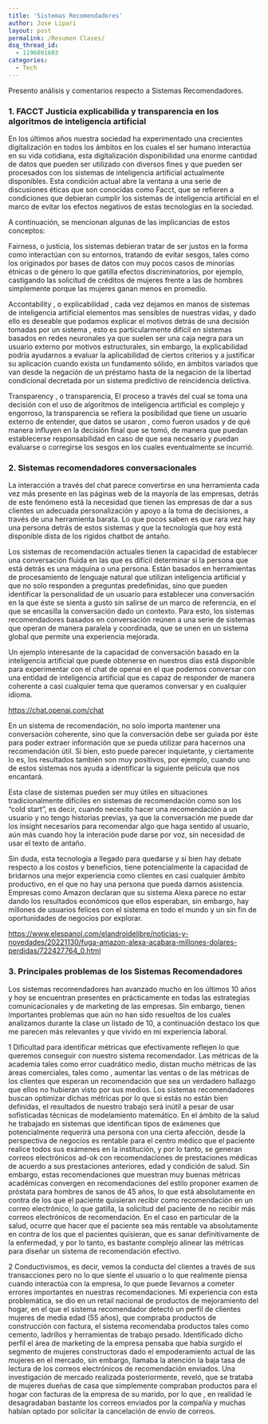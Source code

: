 ```yaml
---
title: 'Sistemas Recomendadores'
author: Jose Lipari
layout: post
permalink: /Resumen Clases/
dsq_thread_id:
  - 1196801603
categories:
  - Tech
---
```

Presento análisis y comentarios respecto a Sistemas Recomendadores.<!--more-->

### 1. FACCT Justicia explicabilida y transparencia en los algoritmos de inteligencia artificial 

En los últimos años nuestra sociedad ha experimentado una crecientes digitalización en todos los ámbitos en los cuales el ser humano interactúa en su vida cotidiana, esta digitalización disponibilidad una enorme cantidad de datos que pueden ser utilizado con diversos fines y que pueden ser procesados con los sistemas de inteligencia artificial actualmente disponibles. Esta condición actual abre la ventana a una serie de discusiones éticas que son conocidas como Facct, que se refieren a condiciones que debieran cumplir los sistemas de inteligencia artificial en el marco de evitar los efectos negativos de estas tecnologías en la sociedad.

A continuación, se mencionan algunas de las implicancias de estos conceptos:

Fairness, o justicia, los sistemas debieran tratar de ser justos en la forma como interactúan con su entornos, tratando de evitar sesgos, tales como los originados por bases de datos con muy pocos casos de minorías étnicas o de género lo que gatilla efectos discriminatorios, por ejemplo, castigando las solicitud de créditos de mujeres frente a las de hombres simplemente porque las mujeres ganan menos en promedio.

Accontability , o explicabilidad , cada vez dejamos en manos de sistemas de inteligencia artificial elementos mas sensibles de nuestras vidas, y dado ello es deseable que podamos explicar el motivos detrás de una decisión tomadas por un sistema , esto es particularmente difícil en sistemas basados en redes neuronales ya que suelen ser una caja negra para un usuario externo por motivos estructurales, sin embargo, la explicabilidad podría ayudarnos a evaluar la aplicabilidad de ciertos criterios y a justificar su aplicación cuando exista un fundamento sólido, en ámbitos variados que van desde la negación de un préstamo hasta de la negación de la libertad condicional decretada por un sistema predictivo de reincidencia delictiva.

Transparency , o transparencia, El proceso a través del cual se toma una decisión con el uso de algoritmos de inteligencia artificial es complejo y engorroso, la transparencia se refiera la posibilidad que tiene un usuario externo de entender, que datos se usaron , como fueron usados y de qué manera influyen en la decisión final que se tomó, de manera que puedan establecerse responsabilidad en caso de que sea necesario y puedan evaluarse o corregirse los sesgos en los cuales eventualmente se incurrió.




### 2. Sistemas recomendadores conversacionales 

La interacción a través del chat parece convertirse en una herramienta cada vez más presente en las páginas web de la mayoría de las empresas, detrás de este fenómeno está la necesidad que tienen las empresas de dar a sus clientes un adecuada personalización y apoyo a la toma de decisiones, a través de una herramienta barata. Lo que pocos saben es que rara vez hay una persona detrás de estos sistemas y que la tecnología que hoy está disponible dista de los rígidos chatbot de antaño.

Los sistemas de recomendación actuales tienen la capacidad de establecer una conversación fluida en las que es difícil determinar si la persona que está detrás es una máquina o una persona. Están basados en herramientas de procesamiento de lenguaje natural que utilizan inteligencia artificial y que no solo responden a preguntas predefinidas, sino que pueden identificar la personalidad de un usuario para establecer una conversación en la que éste se sienta a gusto sin salirse de un marco de referencia, en el que se encasilla la conversación dado un contexto. Para esto, los sistemas recomendadores basados en conversación reúnen a una serie de sistemas que operan de manera paralela y coordinada, que se unen en un sistema global que permite una experiencia mejorada.

Un ejemplo interesante de la capacidad de conversación basado en la inteligencia artificial que puede obtenerse en nuestros días está disponible para experimentar con el chat de openai en el que podemos conversar con una entidad de inteligencia artificial que es capaz de responder de manera coherente a casi cualquier tema que queramos conversar y en cualquier idioma.

https://chat.openai.com/chat

En un sistema de recomendación, no solo importa mantener una conversación coherente, sino que la conversación debe ser guiada por éste para poder extraer información que se pueda utilizar para hacernos una recomendación útil. Si bien, esto puede parecer inquietante, y ciertamente lo es, los resultados también son muy positivos, por ejemplo, cuando uno de estos sistemas nos ayuda a identificar la siguiente película que nos encantará.

Esta clase de sistemas pueden ser muy útiles en situaciones tradicionalmente difíciles en sistemas de recomendación como son los “cold start”, es decir, cuando necesito hacer una recomendación a un usuario y no tengo historias previas, ya que la conversación me puede dar los insight necesarios para recomendar algo que haga sentido al usuario, aún más cuando hoy la interación pude darse por voz, sin necesidad de usar el texto de antaño.

Sin duda, esta tecnología a llegado para quedarse y si bien hay debate respecto a los costos y beneficios, tiene potencialmente la capacidad de bridarnos una mejor experiencia como clientes en casi cualquier ámbito productivo, en el que no hay una persona que pueda darnos asistencia. Empresas como Amazon declaran que su sistema Alexa parece no estar dando los resultados económicos que ellos esperaban, sin embargo, hay millones de usuarios felices con el sistema en todo el mundo y un sin fin de oportunidades de negocios por explorar.

https://www.elespanol.com/elandroidelibre/noticias-y-novedades/20221130/fuga-amazon-alexa-acabara-millones-dolares-perdidas/722427764_0.html 




### 3. Principales problemas de los Sistemas Recomendadores

Los sistemas recomendadores han avanzado mucho en los últimos 10 años y hoy se encuentran presentes en prácticamente en todas las estrategias comunicacionales y de marketing de las empresas. Sin embargo, tienen importantes problemas que aún no han sido resueltos de los cuales analizamos durante la clase un listado de 10, a continuación destaco los que me parecen más relevantes y que vivido en mi experiencia laboral.

1 Dificultad para identificar métricas que efectivamente reflejen lo que queremos conseguir con nuestro sistema recomendador. Las métricas de la academia tales como error cuadrático medio, distan mucho métricas de las áreas comerciales, tales como , aumentar las ventas o de las métricas de los clientes que esperan un recomendación que sea un verdadero hallazgo que ellos no hubieran visto por sus medios. Los sistemas recomendadores buscan optimizar dichas métricas por lo que si estás no están bien definidas, el resultados de nuestro trabajo será inútil a pesar de usar sofisticadas técnicas de modelamiento matemático. En el ámbito de la salud he trabajado en sistemas que identifican tipos de exámenes que potencialmente requerirá una persona con una cierta afección, desde la perspectiva de negocios es rentable para el centro médico que el paciente realice todos sus exámenes en la institución, y por lo tanto, se generan correos electrónicos ad-ok con recomendaciones de prestaciones médicas de acuerdo a sus prestaciones anteriores, edad y condición de salud. Sin embargo, estas recomendaciones que muestran muy buenas métricas académicas convergen en recomendaciones del estilo proponer examen de próstata para hombres de sanos de 45 años, lo que está absolutamente en contra de los que el paciente quisieran recibir como recomendación en un correo electrónico, lo que gatilla, la solicitud del paciente de no recibir más correos electrónicos de recomendación. En el caso en particular de la salud, ocurre que hacer que el paciente sea más rentable va absolutamente en contra de los que el pacientes quisieran, que es sanar definitivamente de la enfermedad, y por lo tanto, es bastante complejo alinear las métricas para diseñar un sistema de recomendación efectivo.

2 Conductivismos, es decir, vemos la conducta del clientes a través de sus transacciones pero no lo que siente el usuario o lo que realmente piensa cuando interactúa con la empresa, lo que puede llevarnos a cometer errores importantes en nuestras recomendaciones. Mi experiencia con esta problemática,  se dio en un retail nacional de productos de mejoramiento del hogar, en el que el sistema recomendador detectó un perfil de clientes  mujeres de media edad (55 años), que compraba productos de construcción con factura,  el sistema recomendaba productos tales como cemento, ladrillos y herramientas de trabajo pesado. Identificado dicho perfil el área de marketing de la empresa pensaba que había surgido el segmento de mujeres constructoras dado el empoderamiento actual de las mujeres en el mercado, sin embargo, llamaba la atención la baja tasa de lectura de los correos electrónicos de recomendación enviados. Una investigación de mercado realizada posteriormente, reveló, que se trataba de mujeres dueñas de casa que simplemente compraban productos para el hogar con facturas de la empresa de su marido, por lo que , en realidad le desagradaban bastante los correos enviados por la compañía y muchas habían optado por solicitar la cancelación de envío de correos.

